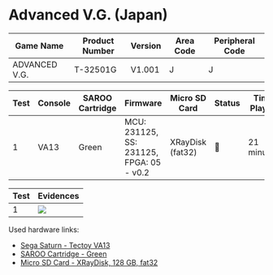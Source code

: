 # Advanced V.G. (Japan)

| Game Name     | Product Number | Version | Area Code | Peripheral Code |
| ------------- | -------------- | ------- | --------- | --------------- |
| ADVANCED V.G. | T-32501G       | V1.001  | J         | J               |

| Test | Console | SAROO Cartridge | Firmware                                 | Micro SD Card    | Status | Time Played |
| ---- | ------- | --------------- | ---------------------------------------- | ---------------- | ------ | ----------- |
| 1    | VA13    | Green           | MCU: 231125, SS: 231125, FPGA: 05 - v0.2 | XRayDisk (fat32) | :100:  | 21 minutes  |

| Test | Evidences                                                                                        |
| ---- | ------------------------------------------------------------------------------------------------ |
| 1    | [![](https://img.youtube.com/vi/WslWmR5hmP4/0.jpg)](https://www.youtube.com/watch?v=WslWmR5hmP4) |

Used hardware links:

- [Sega Saturn - Tectoy VA13](../../../../Info/Consoles/VA13/README.md)
- [SAROO Cartridge - Green](../../../../Info/Cartridges/RetroGameParadiseStore/1.32F/README.md)
- [Micro SD Card - XRayDisk, 128 GB, fat32](../../../../Info/SdCards/XRayDisk/128GB/fat32/README.md)
